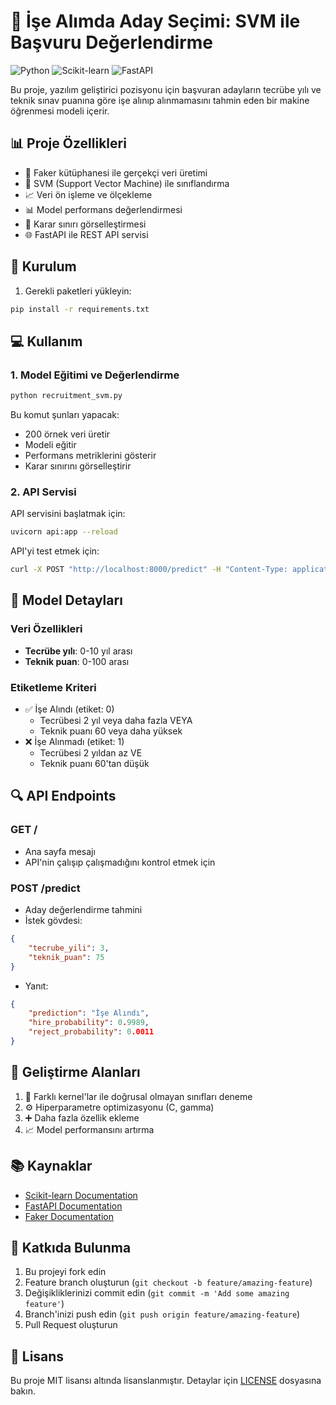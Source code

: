 # 🎯 İşe Alımda Aday Seçimi: SVM ile Başvuru Değerlendirme

![Python](https://img.shields.io/badge/Python-3.8+-blue.svg)
![Scikit-learn](https://img.shields.io/badge/scikit--learn-1.3.0-orange.svg)
![FastAPI](https://img.shields.io/badge/FastAPI-0.103.1-green.svg)

Bu proje, yazılım geliştirici pozisyonu için başvuran adayların tecrübe yılı ve teknik sınav puanına göre işe alınıp alınmamasını tahmin eden bir makine öğrenmesi modeli içerir.

## 📊 Proje Özellikleri

- 🎲 Faker kütüphanesi ile gerçekçi veri üretimi
- 🤖 SVM (Support Vector Machine) ile sınıflandırma
- 📈 Veri ön işleme ve ölçekleme
- 📊 Model performans değerlendirmesi
- 🎨 Karar sınırı görselleştirmesi
- 🌐 FastAPI ile REST API servisi

## 🚀 Kurulum

1. Gerekli paketleri yükleyin:
```bash
pip install -r requirements.txt
```

## 💻 Kullanım

### 1. Model Eğitimi ve Değerlendirme

```bash
python recruitment_svm.py
```

Bu komut şunları yapacak:
- 200 örnek veri üretir
- Modeli eğitir
- Performans metriklerini gösterir
- Karar sınırını görselleştirir

### 2. API Servisi

API servisini başlatmak için:
```bash
uvicorn api:app --reload
```

API'yi test etmek için:
```bash
curl -X POST "http://localhost:8000/predict" -H "Content-Type: application/json" -d '{"tecrube_yili": 3, "teknik_puan": 75}'
```

## 📝 Model Detayları

### Veri Özellikleri
- **Tecrübe yılı**: 0-10 yıl arası
- **Teknik puan**: 0-100 arası

### Etiketleme Kriteri
- ✅ İşe Alındı (etiket: 0)
  - Tecrübesi 2 yıl veya daha fazla VEYA
  - Teknik puanı 60 veya daha yüksek
- ❌ İşe Alınmadı (etiket: 1)
  - Tecrübesi 2 yıldan az VE
  - Teknik puanı 60'tan düşük

## 🔍 API Endpoints

### GET /
- Ana sayfa mesajı
- API'nin çalışıp çalışmadığını kontrol etmek için

### POST /predict
- Aday değerlendirme tahmini
- İstek gövdesi:
```json
{
    "tecrube_yili": 3,
    "teknik_puan": 75
}
```
- Yanıt:
```json
{
    "prediction": "İşe Alındı",
    "hire_probability": 0.9989,
    "reject_probability": 0.0011
}
```

## 🎯 Geliştirme Alanları

1. 🔄 Farklı kernel'lar ile doğrusal olmayan sınıfları deneme
2. ⚙️ Hiperparametre optimizasyonu (C, gamma)
3. ➕ Daha fazla özellik ekleme
4. 📈 Model performansını artırma

## 📚 Kaynaklar

- [Scikit-learn Documentation](https://scikit-learn.org/)
- [FastAPI Documentation](https://fastapi.tiangolo.com/)
- [Faker Documentation](https://faker.readthedocs.io/)

## 👥 Katkıda Bulunma

1. Bu projeyi fork edin
2. Feature branch oluşturun (`git checkout -b feature/amazing-feature`)
3. Değişikliklerinizi commit edin (`git commit -m 'Add some amazing feature'`)
4. Branch'inizi push edin (`git push origin feature/amazing-feature`)
5. Pull Request oluşturun

## 📄 Lisans

Bu proje MIT lisansı altında lisanslanmıştır. Detaylar için [LICENSE](LICENSE) dosyasına bakın. 